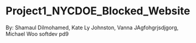 # Project1_NYCDOE_Blocked_Website
By: Shamaul Dilmohamed, Kate Ly Johnston, Vanna JAgfohgrjsdjgorg, Michael Woo
softdev pd9
